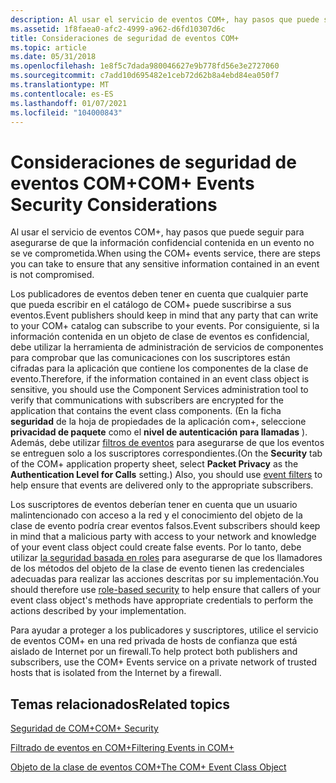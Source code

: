 ```yaml
---
description: Al usar el servicio de eventos COM+, hay pasos que puede seguir para asegurarse de que la información confidencial contenida en un evento no se ve comprometida.
ms.assetid: 1f8faea0-afc2-4999-a962-d6fd10307d6c
title: Consideraciones de seguridad de eventos COM+
ms.topic: article
ms.date: 05/31/2018
ms.openlocfilehash: 1e8f5c7dada980046627e9b778fd56e3e2727060
ms.sourcegitcommit: c7add10d695482e1ceb72d62b8a4ebd84ea050f7
ms.translationtype: MT
ms.contentlocale: es-ES
ms.lasthandoff: 01/07/2021
ms.locfileid: "104000843"
---
```

# <a name="com-events-security-considerations"></a><span data-ttu-id="db3c6-103">Consideraciones de seguridad de eventos COM+</span><span class="sxs-lookup"><span data-stu-id="db3c6-103">COM+ Events Security Considerations</span></span>

<span data-ttu-id="db3c6-104">Al usar el servicio de eventos COM+, hay pasos que puede seguir para asegurarse de que la información confidencial contenida en un evento no se ve comprometida.</span><span class="sxs-lookup"><span data-stu-id="db3c6-104">When using the COM+ events service, there are steps you can take to ensure that any sensitive information contained in an event is not compromised.</span></span>

<span data-ttu-id="db3c6-105">Los publicadores de eventos deben tener en cuenta que cualquier parte que pueda escribir en el catálogo de COM+ puede suscribirse a sus eventos.</span><span class="sxs-lookup"><span data-stu-id="db3c6-105">Event publishers should keep in mind that any party that can write to your COM+ catalog can subscribe to your events.</span></span> <span data-ttu-id="db3c6-106">Por consiguiente, si la información contenida en un objeto de clase de eventos es confidencial, debe utilizar la herramienta de administración de servicios de componentes para comprobar que las comunicaciones con los suscriptores están cifradas para la aplicación que contiene los componentes de la clase de evento.</span><span class="sxs-lookup"><span data-stu-id="db3c6-106">Therefore, if the information contained in an event class object is sensitive, you should use the Component Services administration tool to verify that communications with subscribers are encrypted for the application that contains the event class components.</span></span> <span data-ttu-id="db3c6-107">(En la ficha **seguridad** de la hoja de propiedades de la aplicación com+, seleccione **privacidad de paquete** como el **nivel de autenticación para llamadas** ). Además, debe utilizar [filtros de eventos](filtering-events-in-com-.md) para asegurarse de que los eventos se entreguen solo a los suscriptores correspondientes.</span><span class="sxs-lookup"><span data-stu-id="db3c6-107">(On the **Security** tab of the COM+ application property sheet, select **Packet Privacy** as the **Authentication Level for Calls** setting.) Also, you should use [event filters](filtering-events-in-com-.md) to help ensure that events are delivered only to the appropriate subscribers.</span></span>

<span data-ttu-id="db3c6-108">Los suscriptores de eventos deberían tener en cuenta que un usuario malintencionado con acceso a la red y el conocimiento del objeto de la clase de evento podría crear eventos falsos.</span><span class="sxs-lookup"><span data-stu-id="db3c6-108">Event subscribers should keep in mind that a malicious party with access to your network and knowledge of your event class object could create false events.</span></span> <span data-ttu-id="db3c6-109">Por lo tanto, debe utilizar [la seguridad basada en roles](role-based-security-administration.md) para asegurarse de que los llamadores de los métodos del objeto de la clase de evento tienen las credenciales adecuadas para realizar las acciones descritas por su implementación.</span><span class="sxs-lookup"><span data-stu-id="db3c6-109">You should therefore use [role-based security](role-based-security-administration.md) to help ensure that callers of your event class object's methods have appropriate credentials to perform the actions described by your implementation.</span></span>

<span data-ttu-id="db3c6-110">Para ayudar a proteger a los publicadores y suscriptores, utilice el servicio de eventos COM+ en una red privada de hosts de confianza que está aislado de Internet por un firewall.</span><span class="sxs-lookup"><span data-stu-id="db3c6-110">To help protect both publishers and subscribers, use the COM+ Events service on a private network of trusted hosts that is isolated from the Internet by a firewall.</span></span>

## <a name="related-topics"></a><span data-ttu-id="db3c6-111">Temas relacionados</span><span class="sxs-lookup"><span data-stu-id="db3c6-111">Related topics</span></span>

<dl> <dt>

[<span data-ttu-id="db3c6-112">Seguridad de COM+</span><span class="sxs-lookup"><span data-stu-id="db3c6-112">COM+ Security</span></span>](com--security.md)
</dt> <dt>

[<span data-ttu-id="db3c6-113">Filtrado de eventos en COM+</span><span class="sxs-lookup"><span data-stu-id="db3c6-113">Filtering Events in COM+</span></span>](filtering-events-in-com-.md)
</dt> <dt>

[<span data-ttu-id="db3c6-114">Objeto de la clase de eventos COM+</span><span class="sxs-lookup"><span data-stu-id="db3c6-114">The COM+ Event Class Object</span></span>](the-com--event-class-object.md)
</dt> </dl>

 

 



